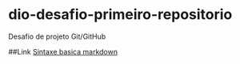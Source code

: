 # dio-desafio-primeiro-repositorio
Desafio de projeto Git/GitHub

##Link
[Sintaxe basica markdown](https://www.markdownguide.org/basic-syntax/)
